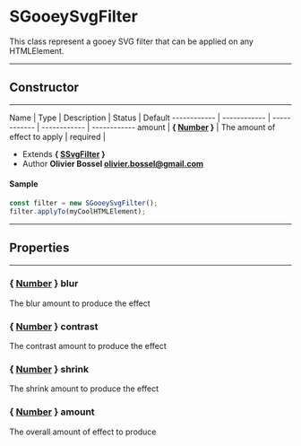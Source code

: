 # SGooeySvgFilter
This class represent a gooey SVG filter that can be applied on any HTMLElement.

-----------------------------
## Constructor
-----------------------------



Name | Type | Description | Status | Default
------------ | ------------ | ------------ | ------------ | ------------
amount | **{ <a class="link" href="https://developer.mozilla.org/fr/docs/Web/JavaScript/Reference/Objets_globaux/Number" target="_blank" title="Number">Number</a> }** | The amount of effect to apply | required | 

- Extends **{ [SSvgFilter](/api/js/filters/SSvgFilter.md) }**
- Author **Olivier Bossel <olivier.bossel@gmail.com>**

#### Sample
```js
const filter = new SGooeySvgFilter();
filter.applyTo(myCoolHTMLElement);

```


-----------------------------
## Properties
-----------------------------

### { <a class="link" href="https://developer.mozilla.org/fr/docs/Web/JavaScript/Reference/Objets_globaux/Number" target="_blank" title="Number">Number</a> } blur
The blur amount to produce the effect

### { <a class="link" href="https://developer.mozilla.org/fr/docs/Web/JavaScript/Reference/Objets_globaux/Number" target="_blank" title="Number">Number</a> } contrast
The contrast amount to produce the effect

### { <a class="link" href="https://developer.mozilla.org/fr/docs/Web/JavaScript/Reference/Objets_globaux/Number" target="_blank" title="Number">Number</a> } shrink
The shrink amount to produce the effect

### { <a class="link" href="https://developer.mozilla.org/fr/docs/Web/JavaScript/Reference/Objets_globaux/Number" target="_blank" title="Number">Number</a> } amount
The overall amount of effect to produce


